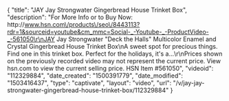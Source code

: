 {
    "title": "JAY Jay Strongwater Gingerbread House Trinket Box",
    "description": "For More Info or to Buy Now: http:\/\/www.hsn.com\/products\/seo\/8443113?rdr=1&sourceid=youtube&cm_mmc=Social-_-Youtube-_-ProductVideo-_-561050\r\nJAY Jay Strongwater \"Deck the Halls\" Multicolor Enamel and Crystal Gingerbread House Trinket Box\nA sweet spot for precious things. Find one in this trinket box. Perfect for the holidays, it's a...\r\nPrices shown on the previously recorded video may not represent the current price.  View hsn.com to view the current selling price. HSN Item #561050",
    "videoid": "112329884",
    "date_created": "1500391779",
    "date_modified": "1503416437",
    "type": "captivate",
    "layout": "video",
    "url": "\/v\/jay-jay-strongwater-gingerbread-house-trinket-box\/112329884"
}